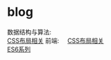 # blog
数据结构与算法:    
[CSS布局相关](https://github.com/VincentLieie/blog/blob/master/JavaScript%E7%B3%BB%E5%88%97.md)
前端:    
[CSS布局相关](https://github.com/VincentLieie/blog/blob/master/CSS%E5%B8%83%E5%B1%80%E7%9B%B8%E5%85%B3.md)    
[ES6系列](https://github.com/VincentLieie/blog/blob/master/ES6%E7%B3%BB%E5%88%97.md)    
